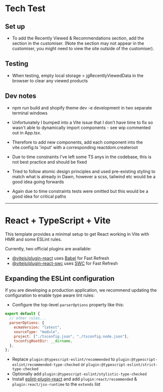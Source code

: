# Tech Test

## Set up

- To add the Recently Viewed & Recommendations section, add the section in the customiser. (Note the section may not appear in the customiser, you might need to view the site outside of the customiser).

## Testing

- When testing, empty local storage > jgRecentlyViewedData in the browser to clear any viewed products

## Dev notes

- npm run build and shopify theme dev -e development in two separate terminal windows

- Unfortunately I bumped into a Vite issue that I don’t have time to fix so wasn't able to dynamically import components - see wip commented out in App.tsx.

- Therefore to add new components, add each component into the vite.config.ts 'input' with a corresponding reactdom.createroot

- Due to time constraints I've left some TS anys in the codebase, this is not best practice and should be fixed

- Tried to follow atomic design principles and used pre-existing styling to match what is already in Dawn, however a scss, tailwind etc would be a good idea going forwards

- Again due to time constraints tests were omitted but this would be a good idea for critical paths

---

# React + TypeScript + Vite

This template provides a minimal setup to get React working in Vite with HMR and some ESLint rules.

Currently, two official plugins are available:

- [@vitejs/plugin-react](https://github.com/vitejs/vite-plugin-react/blob/main/packages/plugin-react/README.md) uses [Babel](https://babeljs.io/) for Fast Refresh
- [@vitejs/plugin-react-swc](https://github.com/vitejs/vite-plugin-react-swc) uses [SWC](https://swc.rs/) for Fast Refresh

## Expanding the ESLint configuration

If you are developing a production application, we recommend updating the configuration to enable type aware lint rules:

- Configure the top-level `parserOptions` property like this:

```js
export default {
  // other rules...
  parserOptions: {
    ecmaVersion: "latest",
    sourceType: "module",
    project: ["./tsconfig.json", "./tsconfig.node.json"],
    tsconfigRootDir: __dirname,
  },
};
```

- Replace `plugin:@typescript-eslint/recommended` to `plugin:@typescript-eslint/recommended-type-checked` or `plugin:@typescript-eslint/strict-type-checked`
- Optionally add `plugin:@typescript-eslint/stylistic-type-checked`
- Install [eslint-plugin-react](https://github.com/jsx-eslint/eslint-plugin-react) and add `plugin:react/recommended` & `plugin:react/jsx-runtime` to the `extends` list
